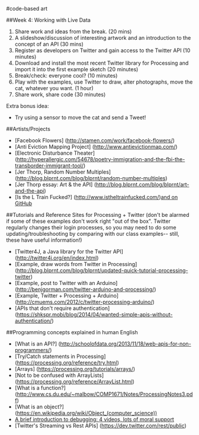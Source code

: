 #code-based art

##Week 4: Working with Live Data

1. Share work and ideas from the break. (20 mins)
2. A slideshow/discussion of interesting artwork and an introduction to the concept of an API (30 mins)
3. Register as developers on Twitter and gain access to the Twitter API (10 minutes)
4. Download and install the most recent Twitter library for Processing and import it into the first example sketch (20 minutes)
5. Break/check: everyone cool? (10 minutes)
7. Play with the examples, use Twitter to draw, alter photographs, move the cat, whatever you want. (1 hour)
8. Share work, share code (30 minutes)

Extra bonus idea:
* Try using a sensor to move the cat and send a Tweet! 

##Artists/Projects
* [Facebook Flowers] (http://stamen.com/work/facebook-flowers/)
* [Anti Eviction Mapping Project] (http://www.antievictionmap.com/)
* [Electronic Disturbance Theater] (http://hyperallergic.com/54678/poetry-immigration-and-the-fbi-the-transborder-immigrant-tool/)
* [Jer Thorp, Random Number Multiples] (http://blog.blprnt.com/blog/blprnt/random-number-multiples)
* [Jer Thorp essay: Art & the API] (http://blog.blprnt.com/blog/blprnt/art-and-the-api)
* [Is the L Train Fucked?] (http://www.istheltrainfucked.com/)[and on GitHub](https://github.com/jgv/is-the-L-train-fucked)


##Tutorials and Reference Sites for Processing + Twitter
(don't be alarmed if some of these examples don't work right "out of the box". Twitter regularly changes their login processes, so you may need to do some updating/troubleshooting by comparing with our class examples-- still, these have useful information!)
* [Twitter4J, a Java library for the Twitter API] (http://twitter4j.org/en/index.html)
* [Example, draw words from Twitter in Processing] (http://blog.blprnt.com/blog/blprnt/updated-quick-tutorial-processing-twitter)
* [Example, post to Twitter with an Arduino] (http://benjgorman.com/twitter-arduino-and-processing/)
* [Example, Twitter + Processing + Arduino] (http://cmuems.com/2012/c/twitter-processing-arduino/)
* [APIs that don't require authentication] (https://shkspr.mobi/blog/2014/04/wanted-simple-apis-without-authentication/)


##Programming concepts explained in human English
* [What is an API?] (http://schoolofdata.org/2013/11/18/web-apis-for-non-programmers/)
* [Try/Catch statements in Processing] (https://processing.org/reference/try.html)
* [Arrays] (https://processing.org/tutorials/arrays/)
* [Not to be confused with ArrayLists] (https://processing.org/reference/ArrayList.html)
* [What is a function?] (http://www.cs.du.edu/~malbow/COMP1671/Notes/ProcessingNotes3.pdf)
* [What is an object?] (https://en.wikipedia.org/wiki/Object_(computer_science))
* [A brief introduction to debugging: 4 videos, lots of moral support](https://vimeo.com/itpred/videos/search:debugging/sort:date)
* [Twitter's Streaming vs Rest APIs] (https://dev.twitter.com/rest/public)
